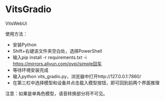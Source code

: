 # VitsGradio
VitsWebUi


使用方法：
- 安装Python
- Shift+右键该文件夹空白处，选择PowerShell
- 输入pip install -r requirements.txt -i https://mirrors.aliyun.com/pypi/simple回车
- 等待环境安装完成
- 输入python vits_gradio.py，浏览器中打开http://127.0.0.1:7860/
- 在第三栏中选择模型和设备并点击载入模型按钮，即可回到前两个界面推理

注意：如果是单角色模型，语音转换部分将不可见。
